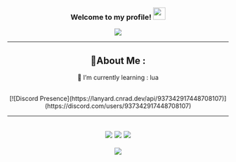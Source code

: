 <h3 align="center">
  Welcome to my profile!
  <img src="https://media.giphy.com/media/hvRJCLFzcasrR4ia7z/giphy.gif" width="28">
</h3>
<p align="center">
  <a href="[https://github.com/SaltyLTS](https://github.com/zwwkk)"><img src="https://readme-typing-svg.herokuapp.com/?color=%2336BCF7&center=true&vCenter=true&lines=Hi+%2C+welcome+to+my+Github+page;I+am+zwk;I+am+a+;Lua+Dev;Bot)"></a>
</p>

---
<div align="center">
  
## 💫About Me :
  
🌱 I’m currently learning : lua

<br />
[![Discord Presence](https://lanyard.cnrad.dev/api/937342917448708107)](https://discord.com/users/937342917448708107)

---
![](https://forthebadge.com/images/badges/powered-by-black-magic.svg)
![](http://ForTheBadge.com/images/badges/built-by-developers.svg)
![](https://forthebadge.com/images/badges/uses-brains.svg)
---
![](https://komarev.com/ghpvc/?username=zwwkk&label=Visitors+Count&color=brightgreen)
</div>
